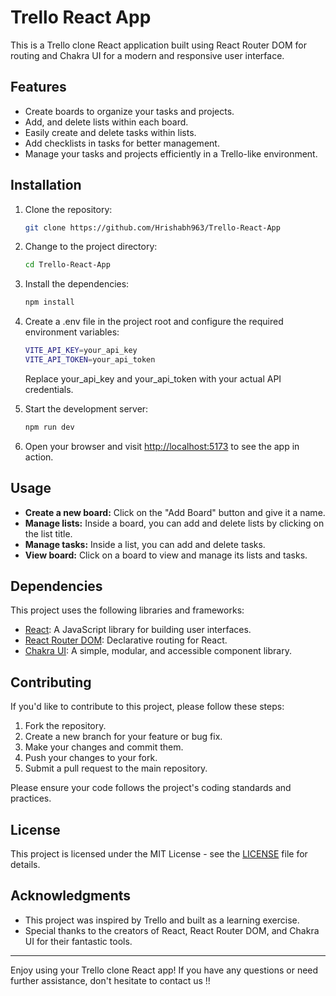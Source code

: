 # Trello React App

This is a Trello clone React application built using React Router DOM for routing and Chakra UI for a modern and responsive user interface.


## Features

- Create boards to organize your tasks and projects.
- Add, and delete lists within each board.
- Easily create and delete tasks within lists.
- Add checklists in tasks for better management.
- Manage your tasks and projects efficiently in a Trello-like environment.

## Installation

1. Clone the repository:

   ```bash
   git clone https://github.com/Hrishabh963/Trello-React-App
   ```

2. Change to the project directory:

   ```bash
   cd Trello-React-App
   ```

3. Install the dependencies:

   ```bash
   npm install
   ```
4. Create a .env file in the project root and configure the required environment variables:

    ```bash
    VITE_API_KEY=your_api_key
    VITE_API_TOKEN=your_api_token
    ```
    Replace your_api_key and your_api_token with your actual API credentials.

5. Start the development server:

   ```bash
   npm run dev
   ```

6. Open your browser and visit [http://localhost:5173](http://localhost:5173) to see the app in action.

## Usage

- **Create a new board:** Click on the "Add Board" button and give it a name.
- **Manage lists:** Inside a board, you can add  and delete lists by clicking on the list title.
- **Manage tasks:** Inside a list, you can add and delete tasks.
- **View board:** Click on a board to view and manage its lists and tasks.

## Dependencies

This project uses the following libraries and frameworks:

- [React](https://reactjs.org/): A JavaScript library for building user interfaces.
- [React Router DOM](https://reactrouter.com/): Declarative routing for React.
- [Chakra UI](https://chakra-ui.com/): A simple, modular, and accessible component library.

## Contributing

If you'd like to contribute to this project, please follow these steps:

1. Fork the repository.
2. Create a new branch for your feature or bug fix.
3. Make your changes and commit them.
4. Push your changes to your fork.
5. Submit a pull request to the main repository.

Please ensure your code follows the project's coding standards and practices.

## License

This project is licensed under the MIT License - see the [LICENSE](LICENSE) file for details.

## Acknowledgments

- This project was inspired by Trello and built as a learning exercise.
- Special thanks to the creators of React, React Router DOM, and Chakra UI for their fantastic tools.

---

Enjoy using your Trello clone React app! If you have any questions or need further assistance, don't hesitate to contact us !!